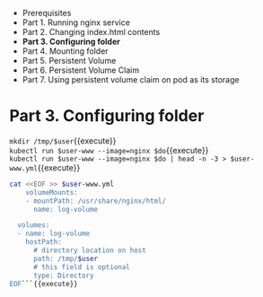* Prerequisites
* Part 1. Running nginx service
* Part 2. Changing index.html contents
* **Part 3. Configuring folder**
* Part 4. Mounting folder
* Part 5. Persistent Volume
* Part 6. Persistent Volume Claim
* Part 7. Using persistent volume claim on pod as its storage

# Part 3. Configuring folder

`mkdir /tmp/$user`{{execute}}  
`kubectl run $user-www --image=nginx $do`{{execute}}  
`kubectl run $user-www --image=nginx $do | head -n -3 > $user-www.yml`{{execute}}  

```bash
cat <<EOF >> $user-www.yml
    volumeMounts:
    - mountPath: /usr/share/nginx/html/
      name: log-volume

  volumes:
  - name: log-volume
    hostPath:
      # directory location on host
      path: /tmp/$user
      # this field is optional
      type: Directory
EOF```{{execute}}  
